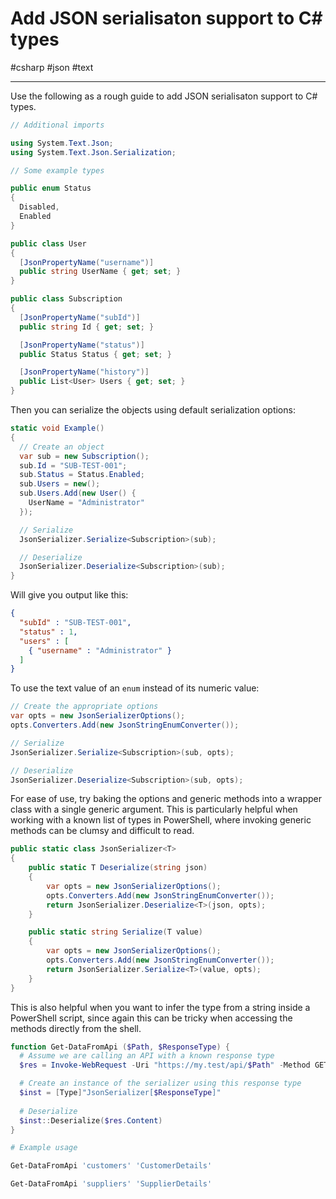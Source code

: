# Add JSON serialisaton support to C# types

#csharp #json #text

-----

Use the following as a rough guide to add JSON serialisaton support 
to C# types. 

```csharp
// Additional imports

using System.Text.Json;
using System.Text.Json.Serialization;

// Some example types

public enum Status
{
  Disabled,
  Enabled
}

public class User
{
  [JsonPropertyName("username")]
  public string UserName { get; set; }
}

public class Subscription
{
  [JsonPropertyName("subId")]
  public string Id { get; set; }

  [JsonPropertyName("status")]
  public Status Status { get; set; }

  [JsonPropertyName("history")]
  public List<User> Users { get; set; }
}
```

Then you can serialize the objects using default serialization options:

```csharp 
static void Example()
{
  // Create an object 
  var sub = new Subscription();
  sub.Id = "SUB-TEST-001";
  sub.Status = Status.Enabled;
  sub.Users = new();
  sub.Users.Add(new User() {
    UserName = "Administrator"
  });

  // Serialize 
  JsonSerializer.Serialize<Subscription>(sub);

  // Deserialize
  JsonSerializer.Deserialize<Subscription>(sub);
}
```

Will give you output like this:

```json 
{
  "subId" : "SUB-TEST-001",
  "status" : 1,
  "users" : [ 
    { "username" : "Administrator" }
  ]
}
```
  
To use the text value of an `enum` instead of its numeric value:

```csharp 
// Create the appropriate options
var opts = new JsonSerializerOptions();
opts.Converters.Add(new JsonStringEnumConverter());

// Serialize 
JsonSerializer.Serialize<Subscription>(sub, opts);

// Deserialize 
JsonSerializer.Deserialize<Subscription>(sub, opts);
```

For ease of use, try baking the options and generic methods into a wrapper
class with a single generic argument.  This is particularly helpful when 
working with a known list of types in PowerShell, where invoking generic 
methods can be clumsy and difficult to read.

```csharp
public static class JsonSerializer<T> 
{
    public static T Deserialize(string json) 
    {
        var opts = new JsonSerializerOptions();
        opts.Converters.Add(new JsonStringEnumConverter());
        return JsonSerializer.Deserialize<T>(json, opts);
    }

    public static string Serialize(T value)
    {
        var opts = new JsonSerializerOptions();
        opts.Converters.Add(new JsonStringEnumConverter());
        return JsonSerializer.Serialize<T>(value, opts);
    }
}
```

This is also helpful when you want to infer the type from a string inside
a PowerShell script, since again this can be tricky when accessing the methods
directly from the shell.

```powershell 
function Get-DataFromApi ($Path, $ResponseType) {
  # Assume we are calling an API with a known response type 
  $res = Invoke-WebRequest -Uri "https://my.test/api/$Path" -Method GET -ContentType application/json

  # Create an instance of the serializer using this response type
  $inst = [Type]"JsonSerializer[$ResponseType]"
  
  # Deserialize 
  $inst::Deserialize($res.Content)
}

# Example usage 

Get-DataFromApi 'customers' 'CustomerDetails'

Get-DataFromApi 'suppliers' 'SupplierDetails'
```
